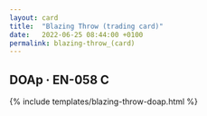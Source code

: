 ```yaml
---
layout: card
title:  "Blazing Throw (trading card)"
date:   2022-06-25 08:44:00 +0100
permalink: blazing-throw_(card)
---
```


## DOAp &middot; EN-058 C

{% include templates/blazing-throw-doap.html %}